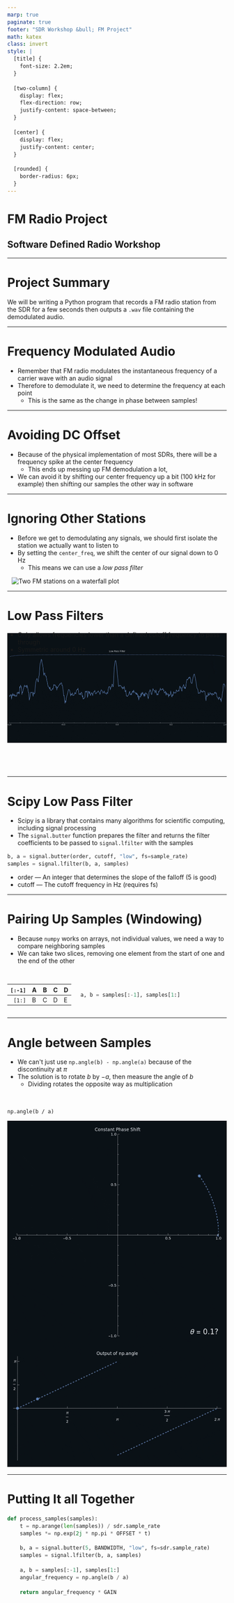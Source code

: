 ```yaml
---
marp: true
paginate: true
footer: "SDR Workshop &bull; FM Project"
math: katex
class: invert
style: |
  [title] {
    font-size: 2.2em;
  }

  [two-column] {
    display: flex;
    flex-direction: row;
    justify-content: space-between;
  }

  [center] {
    display: flex;
    justify-content: center;
  }

  [rounded] {
    border-radius: 6px;
  }
---
```


<h1 title>FM Radio Project</h1>

## Software Defined Radio Workshop

---

# Project Summary

We will be writing a Python program that records a FM radio station from the SDR for a few seconds then outputs a `.wav` file containing the demodulated audio.

---

# Frequency Modulated Audio

- Remember that FM radio modulates the instantaneous frequency of a carrier wave with an audio signal
- Therefore to demodulate it, we need to determine the frequency at each point
  - This is the same as the change in phase between samples!

---

# Avoiding DC Offset

- Because of the physical implementation of most SDRs, there will be a frequency spike at the center frequency
  - This ends up messing up FM demodulation a lot,
- We can avoid it by shifting our center frequency up a bit (100 kHz for example) then shifting our samples the other way in software

---

# Ignoring Other Stations

<div two-column>
<div>

- Before we get to demodulating any signals, we should first isolate the station we actually want to listen to
- By setting the `center_freq`, we shift the center of our signal down to $0\text{ Hz}$
  - This means we can use a *low pass filter*

</div>
<div style="width:90%;margin-left:10px">
<img alt="Two FM stations on a waterfall plot" src="assets/fm-project/Screenshot.from.2025-02-25.at.21_01_41.991761932.png" rounded></img>
</div>
</div>

---

# Low Pass Filters

<div style="z-index:10;position:relative">

- Only allows frequencies lower than a defined *cutoff frequency* to pass through
- Symmetric around 0 Hz

</div>

<div center style="transform:translateY(-60px)">
<img alt="Low Pass Filter" src="assets/fm-project/lowpass.gif"></img>
</div>

---

# Scipy Low Pass Filter

- Scipy is a library that contains many algorithms for scientific computing, including signal processing
- The `signal.butter` function prepares the filter and returns the filter coefficients to be passed to `signal.lfilter` with the samples

```python
b, a = signal.butter(order, cutoff, "low", fs=sample_rate)
samples = signal.lfilter(b, a, samples)
```

- order &mdash; An integer that determines the slope of the falloff (5 is good)
- cutoff &mdash; The cutoff frequency in Hz (requires fs)

---

# Pairing Up Samples (Windowing)

- Because `numpy` works on arrays, not individual values, we need a way to compare neighboring samples
- We can take two slices, removing one element from the start of one and the end of the other

<br/>
<div style="display:grid;grid-template-columns: 1fr 2fr;">
<div>

|`[:-1]`|A|B|C|D|
|-:|-|-|-|-|
|`[1:]`|B|C|D|E|

</div>
<div style="align-self: center">

```python
a, b = samples[:-1], samples[1:]
```

</div>
</div>

---

<div two-column>
<div>

# Angle between Samples

- We can't just use `np.angle(b) - np.angle(a)` because of the discontinuity at $\pi$
- The solution is to rotate $b$ by $-a$, then measure the angle of $b$
  - Dividing rotates the opposite way as multiplication

<br>
<div center>

`np.angle(b / a)`

</div>
</div>
<div>
<img alt="Arg range issues" src="assets/fm-project/arg-range-issues.gif"></img>
</div>
</div>

---

# Putting It all Together

```python
def process_samples(samples):
    t = np.arange(len(samples)) / sdr.sample_rate
    samples *= np.exp(2j * np.pi * OFFSET * t)

    b, a = signal.butter(5, BANDWIDTH, "low", fs=sdr.sample_rate)
    samples = signal.lfilter(b, a, samples)

    a, b = samples[:-1], samples[1:]
    angular_frequency = np.angle(b / a)

    return angular_frequency * GAIN
```
